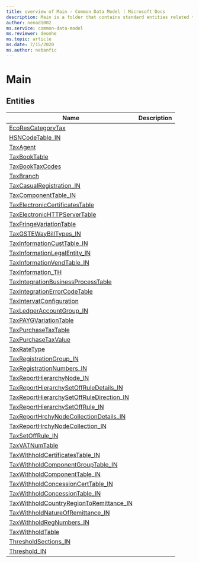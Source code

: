 ```yaml
---
title: overview of Main - Common Data Model | Microsoft Docs
description: Main is a folder that contains standard entities related to the Common Data Model.
author: nenad1002
ms.service: common-data-model
ms.reviewer: deonhe
ms.topic: article
ms.date: 7/15/2020
ms.author: nebanfic
---
```


# Main


## Entities

|Name|Description|
|---|---|
|[EcoResCategoryTax](EcoResCategoryTax.md)||
|[HSNCodeTable_IN](HSNCodeTable_IN.md)||
|[TaxAgent](TaxAgent.md)||
|[TaxBookTable](TaxBookTable.md)||
|[TaxBookTaxCodes](TaxBookTaxCodes.md)||
|[TaxBranch](TaxBranch.md)||
|[TaxCasualRegistration_IN](TaxCasualRegistration_IN.md)||
|[TaxComponentTable_IN](TaxComponentTable_IN.md)||
|[TaxElectronicCertificatesTable](TaxElectronicCertificatesTable.md)||
|[TaxElectronicHTTPServerTable](TaxElectronicHTTPServerTable.md)||
|[TaxFringeVariationTable](TaxFringeVariationTable.md)||
|[TaxGSTEWayBillTypes_IN](TaxGSTEWayBillTypes_IN.md)||
|[TaxInformationCustTable_IN](TaxInformationCustTable_IN.md)||
|[TaxInformationLegalEntity_IN](TaxInformationLegalEntity_IN.md)||
|[TaxInformationVendTable_IN](TaxInformationVendTable_IN.md)||
|[TaxInformation_TH](TaxInformation_TH.md)||
|[TaxIntegrationBusinessProcessTable](TaxIntegrationBusinessProcessTable.md)||
|[TaxIntegrationErrorCodeTable](TaxIntegrationErrorCodeTable.md)||
|[TaxIntervatConfiguration](TaxIntervatConfiguration.md)||
|[TaxLedgerAccountGroup_IN](TaxLedgerAccountGroup_IN.md)||
|[TaxPAYGVariationTable](TaxPAYGVariationTable.md)||
|[TaxPurchaseTaxTable](TaxPurchaseTaxTable.md)||
|[TaxPurchaseTaxValue](TaxPurchaseTaxValue.md)||
|[TaxRateType](TaxRateType.md)||
|[TaxRegistrationGroup_IN](TaxRegistrationGroup_IN.md)||
|[TaxRegistrationNumbers_IN](TaxRegistrationNumbers_IN.md)||
|[TaxReportHierarchyNode_IN](TaxReportHierarchyNode_IN.md)||
|[TaxReportHierarchySetOffRuleDetails_IN](TaxReportHierarchySetOffRuleDetails_IN.md)||
|[TaxReportHierarchySetOffRuleDirection_IN](TaxReportHierarchySetOffRuleDirection_IN.md)||
|[TaxReportHierarchySetOffRule_IN](TaxReportHierarchySetOffRule_IN.md)||
|[TaxReportHrchyNodeCollectionDetails_IN](TaxReportHrchyNodeCollectionDetails_IN.md)||
|[TaxReportHrchyNodeCollection_IN](TaxReportHrchyNodeCollection_IN.md)||
|[TaxSetOffRule_IN](TaxSetOffRule_IN.md)||
|[TaxVATNumTable](TaxVATNumTable.md)||
|[TaxWithholdCertificatesTable_IN](TaxWithholdCertificatesTable_IN.md)||
|[TaxWithholdComponentGroupTable_IN](TaxWithholdComponentGroupTable_IN.md)||
|[TaxWithholdComponentTable_IN](TaxWithholdComponentTable_IN.md)||
|[TaxWithholdConcessionCertTable_IN](TaxWithholdConcessionCertTable_IN.md)||
|[TaxWithholdConcessionTable_IN](TaxWithholdConcessionTable_IN.md)||
|[TaxWithholdCountryRegionToRemittance_IN](TaxWithholdCountryRegionToRemittance_IN.md)||
|[TaxWithholdNatureOfRemittance_IN](TaxWithholdNatureOfRemittance_IN.md)||
|[TaxWithholdRegNumbers_IN](TaxWithholdRegNumbers_IN.md)||
|[TaxWithholdTable](TaxWithholdTable.md)||
|[ThresholdSections_IN](ThresholdSections_IN.md)||
|[Threshold_IN](Threshold_IN.md)||
